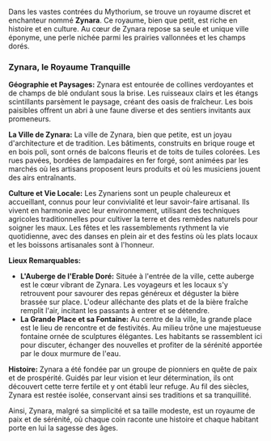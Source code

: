 Dans les vastes contrées du Mythorium, se trouve un royaume discret et enchanteur nommé **Zynara**. Ce royaume, bien que petit, est riche en histoire et en culture. Au cœur de Zynara repose sa seule et unique ville éponyme, une perle nichée parmi les prairies vallonnées et les champs dorés.

### Zynara, le Royaume Tranquille

**Géographie et Paysages:**
Zynara est entourée de collines verdoyantes et de champs de blé ondulant sous la brise. Les ruisseaux clairs et les étangs scintillants parsèment le paysage, créant des oasis de fraîcheur. Les bois paisibles offrent un abri à une faune diverse et des sentiers invitants aux promeneurs.

**La Ville de Zynara:**
La ville de Zynara, bien que petite, est un joyau d'architecture et de tradition. Les bâtiments, construits en brique rouge et en bois poli, sont ornés de balcons fleuris et de toits de tuiles colorées. Les rues pavées, bordées de lampadaires en fer forgé, sont animées par les marchés où les artisans proposent leurs produits et où les musiciens jouent des airs entraînants.

**Culture et Vie Locale:**
Les Zynariens sont un peuple chaleureux et accueillant, connus pour leur convivialité et leur savoir-faire artisanal. Ils vivent en harmonie avec leur environnement, utilisant des techniques agricoles traditionnelles pour cultiver la terre et des remèdes naturels pour soigner les maux. Les fêtes et les rassemblements rythment la vie quotidienne, avec des danses en plein air et des festins où les plats locaux et les boissons artisanales sont à l'honneur.

**Lieux Remarquables:**
- **L'Auberge de l'Erable Doré:** Située à l'entrée de la ville, cette auberge est le cœur vibrant de Zynara. Les voyageurs et les locaux s'y retrouvent pour savourer des repas généreux et déguster la bière brassée sur place. L'odeur alléchante des plats et de la bière fraîche remplit l'air, incitant les passants à entrer et se détendre.
- **La Grande Place et sa Fontaine:** Au centre de la ville, la grande place est le lieu de rencontre et de festivités. Au milieu trône une majestueuse fontaine ornée de sculptures élégantes. Les habitants se rassemblent ici pour discuter, échanger des nouvelles et profiter de la sérénité apportée par le doux murmure de l'eau.

**Histoire:**
Zynara a été fondée par un groupe de pionniers en quête de paix et de prospérité. Guidés par leur vision et leur détermination, ils ont découvert cette terre fertile et y ont établi leur refuge. Au fil des siècles, Zynara est restée isolée, conservant ainsi ses traditions et sa tranquillité.

Ainsi, Zynara, malgré sa simplicité et sa taille modeste, est un royaume de paix et de sérénité, où chaque coin raconte une histoire et chaque habitant porte en lui la sagesse des âges.